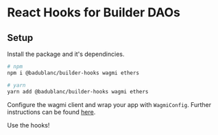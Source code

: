 # React Hooks for Builder DAOs

## Setup

Install the package and it's dependincies.

```bash
# npm
npm i @badublanc/builder-hooks wagmi ethers

# yarn
yarn add @badublanc/builder-hooks wagmi ethers
```

Configure the wagmi client and wrap your app with `WagmiConfig`. Further instructions can be found [here](https://wagmi.sh/react/getting-started).

Use the hooks!

```js

```
